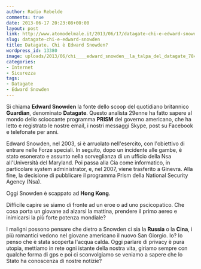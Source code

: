 ```yaml
---
author: Radio Rebelde
comments: true
date: 2013-06-17 20:23:08+00:00
layout: post
link: http://www.atomodelmale.it/2013/06/17/datagate-chi-e-edward-snowden/
slug: datagate-chi-e-edward-snowden
title: Datagate. Chi è Edward Snowden?
wordpress_id: 13380
image: uploads/2013/06/chi____edward_snowden__la_talpa_del_datagate_7841.jpg
categories:
- Internet
- Sicurezza
tags:
- Datagate
- Edward Snowden
---
```


Si chiama **Edward Snowden** la fonte dello scoop del quotidiano britannico **Guardian**, denominato **Datagate**. Questo analista 29enne ha fatto sapere al mondo dello scioccante programma **PRISM** del governo americano, che ha letto e registrato le nostre email, i nostri messaggi Skype, post su Facebook e telefonate per anni.

Edward Snowden, nel 2003, si è arruolato nell'esercito, con l'obiettivo di entrare nelle Forze speciali. In seguito, dopo un incidente alle gambe, è stato esonerato e assunto nella sorveglianza di un ufficio della Nsa all'Università del Maryland. Poi passa alla Cia come informatico, in particolare system administrator, e, nel 2007, viene trasferito a Ginevra. Alla fine, la decisione di pubblicare il programma Prism della National Security Agency (Nsa).

Oggi Snowden è scappato ad **Hong Kong**.

Difficile capire se siamo di fronte ad un eroe o ad uno pscicopatico. Che cosa porta un giovane ad alzarsi la mattina, prendere il primo aereo e inimicarsi la più forte potenza mondiale?

I maligni possono pensare che dietro a Snowden ci sia la **Russia** o la **Cina**, i più romantici vedono nel giovane americano il nuovo San Giorgio. Io? Io penso che è stata scoperta l'acqua calda. Oggi parlare di privacy è pura utopia, mettiamo in rete ogni istante della nostra vita, giriamo sempre con qualche forma di gps e poi ci sconvolgiamo se veniamo a sapere che lo Stato ha conoscenza di nostre notizie?
